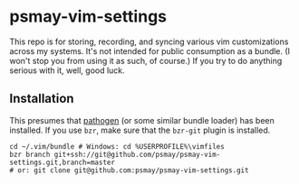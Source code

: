 psmay-vim-settings
==================

This repo is for storing, recording, and syncing various vim
customizations across my systems. It's not intended for public
consumption as a bundle. (I won't stop you from using it as such, of
course.) If you try to do anything serious with it, well, good luck.

Installation
------------

This presumes that [pathogen](https://github.com/tpope/vim-pathogen) (or
some similar bundle loader) has been installed. If you use `bzr`, make
sure that the `bzr-git` plugin is installed.

    cd ~/.vim/bundle # Windows: cd %USERPROFILE%\vimfiles
    bzr branch git+ssh://git@github.com/psmay/psmay-vim-settings.git,branch=master
    # or: git clone git@github.com:psmay/psmay-vim-settings.git
